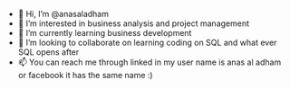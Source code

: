 - 👋 Hi, I’m @anasaladham
- 👀 I’m interested in business analysis and project management
- 🌱 I’m currently learning business development
- 💞️ I’m looking to collaborate on learning coding on SQL and what ever SQL opens after
- 📫 You can reach me through linked in my user name is anas al adham or facebook it has the same name :)

<!---
anasaladham/anasaladham is a ✨ special ✨ repository because its `README.md` (this file) appears on your GitHub profile.
You can click the Preview link to take a look at your changes.
--->
